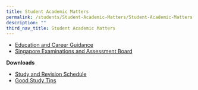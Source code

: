 ```yaml
---
title: Student Academic Matters
permalink: /students/Student-Academic-Matters/Student-Academic-Matters
description: ""
third_nav_title: Student Academic Matters
---
```

*   [Education and Career Guidance](/students/education-and-career-guidance/)
* <a href="https://www.seab.gov.sg/" target = "_blank" >Singapore Examinations and Assessment Board</a>

**Downloads**

*   [Study and Revision Schedule](https://www.sgs.edu.sg/wp-content/uploads/2014/03/Study-and-Revision-Schedule-Upper-Sec.xls)
*   [Good Study Tips](https://dl.dropboxusercontent.com/u/1117776/Host%20for%20SGS/Developing%20good%20study%20habits.pdf)